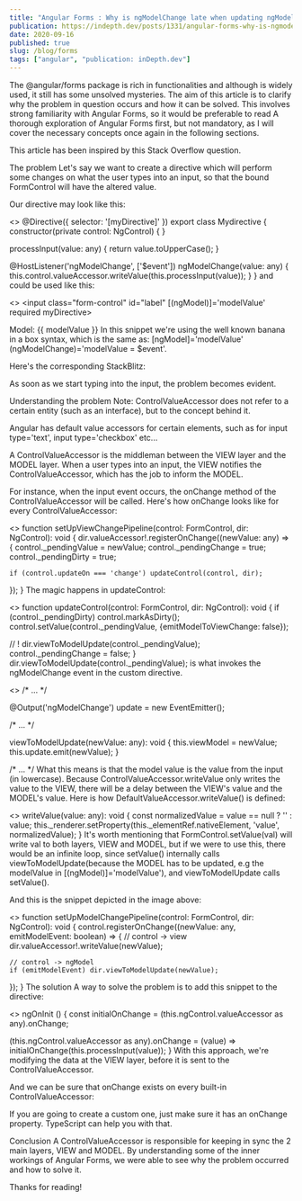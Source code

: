 ```yaml
---
title: "Angular Forms : Why is ngModelChange late when updating ngModel value"
publication: https://indepth.dev/posts/1331/angular-forms-why-is-ngmodelchange-late-when-updating-ngmodel-value
date: 2020-09-16
published: true
slug: /blog/forms
tags: ["angular", "publication: inDepth.dev"]
---
```


The @angular/forms package is rich in functionalities and although is widely used, it still has some unsolved mysteries. The aim of this article is to clarify why the problem in question occurs and how it can be solved. This involves strong familiarity with Angular Forms, so it would be preferable to read A thorough exploration of Angular Forms first, but not mandatory, as I will cover the necessary concepts once again in the following sections.

This article has been inspired by this Stack Overflow question.

The problem
Let's say we want to create a directive which will perform some changes on what the user types into an input, so that the bound FormControl will have the altered value.

Our directive may look like this:

<>
@Directive({
  selector: '[myDirective]'
})
export class Mydirective {
  constructor(private control: NgControl) { }
  
  processInput(value: any) {
    return value.toUpperCase();
  }

  @HostListener('ngModelChange', ['$event'])
  ngModelChange(value: any) {
    this.control.valueAccessor.writeValue(this.processInput(value));
  }
}
and could be used like this:

<>
<hello name="{{ name }}"></hello>
<input class="form-control" id="label" [(ngModel)]='modelValue' required myDirective>

Model: {{ modelValue }}
In this snippet we're using the well known banana in a box syntax, which is the same as: [ngModel]='modelValue' (ngModelChange)='modelValue = $event'.

Here's the corresponding StackBlitz:


As soon as we start typing into the input, the problem becomes evident.

Understanding the problem
Note: ControlValueAccessor does not refer to a certain entity (such as an interface), but to the concept behind it.

Angular has default value accessors for certain elements, such as for input type='text', input type='checkbox' etc...

A ControlValueAccessor is the middleman between the VIEW layer and the MODEL layer. When a user types into an input, the VIEW notifies the ControlValueAccessor, which has the job to inform the MODEL.


For instance, when the input event occurs, the onChange method of the ControlValueAccessor will be called. Here's how onChange looks like for every ControlValueAccessor:

<>
function setUpViewChangePipeline(control: FormControl, dir: NgControl): void {
  dir.valueAccessor!.registerOnChange((newValue: any) => {
    control._pendingValue = newValue;
    control._pendingChange = true;
    control._pendingDirty = true;

    if (control.updateOn === 'change') updateControl(control, dir);
  });
}
The magic happens in updateControl:

<>
function updateControl(control: FormControl, dir: NgControl): void {
  if (control._pendingDirty) control.markAsDirty();
  control.setValue(control._pendingValue, {emitModelToViewChange: false});
 
  // !
  dir.viewToModelUpdate(control._pendingValue);
  control._pendingChange = false;
}
dir.viewToModelUpdate(control._pendingValue); is what invokes the ngModelChange event in the custom directive.

<>
/* ... */

@Output('ngModelChange') update = new EventEmitter();

/* ... */

viewToModelUpdate(newValue: any): void {
  this.viewModel = newValue;
  this.update.emit(newValue);
}

/* ... */
What this means is that the model value is the value from the input (in lowercase). Because ControlValueAccessor.writeValue only writes the value to the VIEW, there will be a delay between the VIEW's value and the MODEL's value. Here is how DefaultValueAccessor.writeValue() is defined:

<>
  writeValue(value: any): void {
    const normalizedValue = value == null ? '' : value;
    this._renderer.setProperty(this._elementRef.nativeElement, 'value', normalizedValue);
  }
It's worth mentioning that FormControl.setValue(val) will write val to both layers, VIEW and MODEL, but if we were to use this, there would be an infinite loop, since setValue() internally calls viewToModelUpdate(because the MODEL has to be updated, e.g the modelValue in [(ngModel)]='modelValue'), and viewToModelUpdate calls setValue().


And this is the snippet depicted in the image above:

<>
function setUpModelChangePipeline(control: FormControl, dir: NgControl): void {
  control.registerOnChange((newValue: any, emitModelEvent: boolean) => {
    // control -> view
    dir.valueAccessor!.writeValue(newValue);

    // control -> ngModel
    if (emitModelEvent) dir.viewToModelUpdate(newValue);
  });
}
The solution
A way to solve the problem is to add this snippet to the directive:

<>
ngOnInit () {
  const initialOnChange = (this.ngControl.valueAccessor as any).onChange;

  (this.ngControl.valueAccessor as any).onChange = (value) => initialOnChange(this.processInput(value));
}
With this approach, we're modifying the data at the VIEW layer, before it is sent to the ControlValueAccessor.

And we can be sure that onChange exists on every built-in ControlValueAccessor:


If you are going to create a custom one, just make sure it has an onChange property. TypeScript can help you with that.


Conclusion
A ControlValueAccessor is responsible for keeping in sync the 2 main layers, VIEW and MODEL. By understanding some of the inner workings of Angular Forms, we were able to see why the problem occurred and how to solve it.

Thanks for reading!